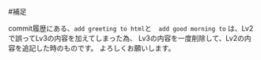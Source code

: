 #補足

commit履歴にある、`add greeting to html`と　`add good morning to` は、Lv2で誤ってLv3の内容を加えてしまった為、
Lv3の内容を一度削除して、Lv2の内容を追記した時のものです。
よろしくお願いします。
